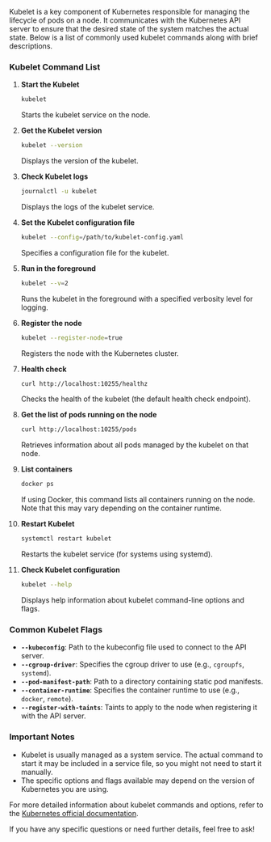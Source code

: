 Kubelet is a key component of Kubernetes responsible for managing the lifecycle of pods on a node. It communicates with the Kubernetes API server to ensure that the desired state of the system matches the actual state. Below is a list of commonly used kubelet commands along with brief descriptions.

### Kubelet Command List

1. **Start the Kubelet**
   ```bash
   kubelet
   ```
   Starts the kubelet service on the node.

2. **Get the Kubelet version**
   ```bash
   kubelet --version
   ```
   Displays the version of the kubelet.

3. **Check Kubelet logs**
   ```bash
   journalctl -u kubelet
   ```
   Displays the logs of the kubelet service.

4. **Set the Kubelet configuration file**
   ```bash
   kubelet --config=/path/to/kubelet-config.yaml
   ```
   Specifies a configuration file for the kubelet.

5. **Run in the foreground**
   ```bash
   kubelet --v=2
   ```
   Runs the kubelet in the foreground with a specified verbosity level for logging.

6. **Register the node**
   ```bash
   kubelet --register-node=true
   ```
   Registers the node with the Kubernetes cluster.

7. **Health check**
   ```bash
   curl http://localhost:10255/healthz
   ```
   Checks the health of the kubelet (the default health check endpoint).

8. **Get the list of pods running on the node**
   ```bash
   curl http://localhost:10255/pods
   ```
   Retrieves information about all pods managed by the kubelet on that node.

9. **List containers**
   ```bash
   docker ps
   ```
   If using Docker, this command lists all containers running on the node. Note that this may vary depending on the container runtime.

10. **Restart Kubelet**
    ```bash
    systemctl restart kubelet
    ```
    Restarts the kubelet service (for systems using systemd).

11. **Check Kubelet configuration**
    ```bash
    kubelet --help
    ```
    Displays help information about kubelet command-line options and flags.

### Common Kubelet Flags

- **`--kubeconfig`**: Path to the kubeconfig file used to connect to the API server.
- **`--cgroup-driver`**: Specifies the cgroup driver to use (e.g., `cgroupfs`, `systemd`).
- **`--pod-manifest-path`**: Path to a directory containing static pod manifests.
- **`--container-runtime`**: Specifies the container runtime to use (e.g., `docker`, `remote`).
- **`--register-with-taints`**: Taints to apply to the node when registering it with the API server.

### Important Notes

- Kubelet is usually managed as a system service. The actual command to start it may be included in a service file, so you might not need to start it manually.
- The specific options and flags available may depend on the version of Kubernetes you are using.

For more detailed information about kubelet commands and options, refer to the [Kubernetes official documentation](https://kubernetes.io/docs/reference/command-line-tools-reference/kubelet/).

If you have any specific questions or need further details, feel free to ask!
